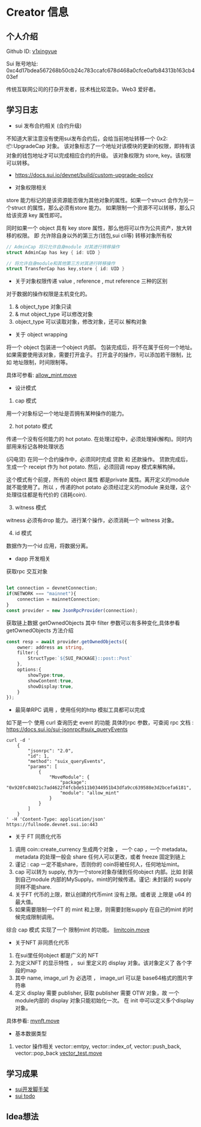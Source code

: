 # Creator 信息

## 个人介绍

Github ID: [v1xingyue](https://github.com/v1xingyue)

Sui 账号地址: 0xc4d17bdea567268b50cb24c783ccafc678d468a0cfce0afb84313b163cb403ef

传统互联网公司的打杂开发者，技术栈比较混杂。Web3 爱好者。

## 学习日志

- sui 发布合约相关 (合约升级)

不知道大家注意没有使用sui发布合约后，会给当前地址转移一个  0x2::package::UpgradeCap 对象。
该对象标志了一个地址对该模块的更新的权限，即持有该对象的钱包地址才可以完成相应合约的升级。
该对象权限为 store, key。该权限可以转移。

* https://docs.sui.io/devnet/build/custom-upgrade-policy

- 对象权限相关

store 能力标记的是该资源能否做为其他对象的属性。如果一个struct 会作为另一个struct 的属性，那么必须有store 能力。
如果限制一个资源不可以转移，那么只给该资源 key 属性即可。

同时如果一个 object 具有 key store 属性，那么他将可以作为公共资产，放大转移的权限。
即 允许除自身以外的第三方(钱包,sui cli等) 转移对象所有权

```rust
// AdminCap 将只允许自身module 对其进行转移操作
struct AdminCap has key { id: UID }

// 将允许自身module和其他第三方对其进行转移操作
struct TransferCap has key,store { id: UID }

```

- 关于对象权限传递 value , reference , mut reference 三种的区别

对于数据的操作权限是主机变化的。 

1. & object_type 对象只读
2. & mut object_type 可以修改对象
3. object_type 可以读取对象，修改对象，还可以 解构对象 

- 关于 object wrapping 

将一个 object 包装进一个object 内部。 包装完成后，将不在属于任何一个地址。如果需要使用该对象，需要打开盒子。
打开盒子的操作，可以添加若干限制，比如 地址限制，时间限制等。

具体可参看: [allow_mint.move](./playground/sources/allow_mint.move)

- 设计模式

1. cap 模式

用一个对象标记一个地址是否拥有某种操作的能力。

2. hot potato 模式

传递一个没有任何能力的 hot potato. 在处理过程中，必须处理掉(解构)。同时内部用来标记各种处理状态

(闪电贷) 在同一个合约操作中，必须同时完成 贷款 和 还款操作。 贷款完成后，生成一个 receipt 作为 hot potato.
然后，必须回调 repay 模式来解构掉。

这个模式有个前提，所有的 object 属性 都是private 属性。离开定义的module 就不能使用了。所以 ，传递的hot potato 必须经过定义的module 来处理，这个处理往往都是有代价的 (消耗coin).

3. witness 模式

witness 必须有drop 能力。进行某个操作，必须消耗一个 witness 对象。

4. id 模式

数据作为一个id 应用，将数据分离。


- dapp 开发相关

获取rpc 交互对象

```typescript

let connection = devnetConnection;
if(NETWORK === "mainnet"){
    connection = mainnetConnection;
}
const provider = new JsonRpcProvider(connection);
```

获取链上数据 getOwnedObjects
其中 filter 参数可以有多种变化,具体参看 getOwnedObjects 方法介绍

```typescript
const resp = await provider.getOwnedObjects({
    owner: address as string,
    filter:{
        StructType:`${SUI_PACKAGE}::post::Post`
    },
    options:{
        showType:true,
        showContent:true,
        showDisplay:true,
    }
});
```

- 最简单RPC 调用 ，使用任何的http 模拟工具都可以完成

如下是一个 使用 curl 查询历史 event 的功能
具体的rpc 参数，可查阅 rpc 文档 : <https://docs.sui.io/sui-jsonrpc#suix_queryEvents>

```shell
curl -d '
    {
        "jsonrpc": "2.0",
        "id": 1,
        "method": "suix_queryEvents",
        "params": [
            {
                "MoveModule": {
                    "package": "0x920fc84021c7ad4622f4fcbde511b0344951b43dfa9cc639588e3d2bcefa6181",
                    "module": "allow_mint"
                }
            }
        ]
    }
' -H 'Content-Type: application/json' https://fullnode.devnet.sui.io:443
```

- 关于 FT 同质化代币

1. 调用 coin::create_currency 生成两个对象 ， 一个 cap ，一个 metadata。
   metadata 的处理一般会 share 任何人可以更改，或者 freeze 固定到链上
2. 谨记 : cap 一定不能share，否则你的 coin将被任何人，任何地址mint。
3. cap 可以转为 supply, 作为一个store对象存储到任何object 内部。比如 封装到自己module 内部的MySupply。mint的时候传递。谨记: 未封装的 supply 同样不能share.
4. 关于FT 代币的上限，默认创建的代币mint 没有上限。或者说 上限是 u64 的最大值。
5. 如果需要限制一个FT 的 mint 和上限，则需要封账supply 在自己的mint 的时候完成限制调用。

综合 cap 模式 实现了一个 限制mint 的功能。 [limitcoin.move](./limitcoin)

- 关于NFT 非同质化代币

1. 在sui里任何object 都是广义的 NFT 
2. 为定义NFT 的显示特性 ， sui 里定义的 display 对象。该对象定义了 各个字段的map
3. 其中 name, image_url 为 必选项 ， image_url 可以是 base64格式的图片字符串
4. 定义 display 需要 publisher, 获取 publisher 需要 OTW 对象，故 一个module内部的 display 对象只能初始化一次。 在 init 中可以定义多个display对象。

具体参看: [mynft.move](./playground/sources/mynft.move)

- 基本数据类型

1. vector 操作相关  vector::emtpy, vector::index_of, vector::push_back, vector::pop_back  [vector_test.move](./dataplayer/sources/vector_test.move) 

## 学习成果

- [sui开发脚手架](https://github.com/v1xingyue/scaffold-sui)
- [sui todo](https://github.com/v1xingyue/sui-todo)

## Idea想法
